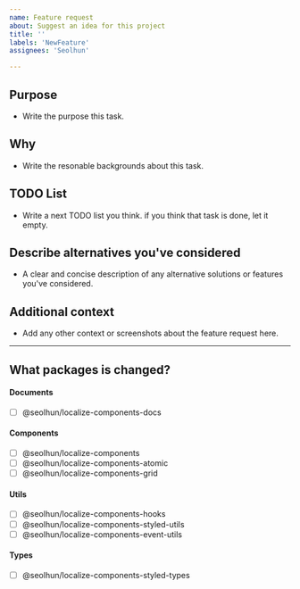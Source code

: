 ```yaml
---
name: Feature request
about: Suggest an idea for this project
title: ''
labels: 'NewFeature'
assignees: 'Seolhun'

---
```


## Purpose

- Write the purpose this task.

## Why

- Write the resonable backgrounds about this task.

## TODO List

- Write a next TODO list you think. if you think that task is done, let it empty.

## Describe alternatives you've considered

- A clear and concise description of any alternative solutions or features you've considered.

## Additional context

- Add any other context or screenshots about the feature request here.


---


## What packages is changed?

#### Documents
- [ ] @seolhun/localize-components-docs

#### Components
- [ ] @seolhun/localize-components
- [ ] @seolhun/localize-components-atomic
- [ ] @seolhun/localize-components-grid

#### Utils
- [ ] @seolhun/localize-components-hooks
- [ ] @seolhun/localize-components-styled-utils
- [ ] @seolhun/localize-components-event-utils

#### Types
- [ ] @seolhun/localize-components-styled-types
